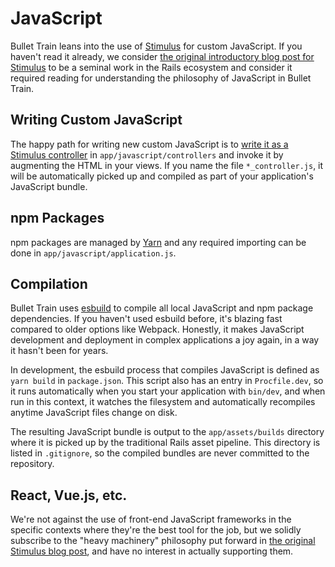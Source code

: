 # JavaScript
Bullet Train leans into the use of [Stimulus](https://stimulus.hotwired.dev) for custom JavaScript. If you haven't read it already, we consider [the original introductory blog post for Stimulus](https://medium.com/signal-v-noise/stimulus-1-0-a-modest-javascript-framework-for-the-html-you-already-have-f04307009130) to be a seminal work in the Rails ecosystem and consider it required reading for understanding the philosophy of JavaScript in Bullet Train.

## Writing Custom JavaScript
The happy path for writing new custom JavaScript is to [write it as a Stimulus controller](https://stimulus.hotwired.dev/handbook/building-something-real) in `app/javascript/controllers` and invoke it by augmenting the HTML in your views. If you name the file `*_controller.js`, it will be automatically picked up and compiled as part of your application's JavaScript bundle.

## npm Packages
npm packages are managed by [Yarn](https://yarnpkg.com) and any required importing can be done in `app/javascript/application.js`.

## Compilation
Bullet Train uses [esbuild](https://esbuild.github.io) to compile all local JavaScript and npm package dependencies. If you haven't used esbuild before, it's blazing fast compared to older options like Webpack. Honestly, it makes JavaScript development and deployment in complex applications a joy again, in a way it hasn't been for years.

In development, the esbuild process that compiles JavaScript is defined as `yarn build` in `package.json`. This script also has an entry in `Procfile.dev`, so it runs automatically when you start your application with `bin/dev`, and when run in this context, it watches the filesystem and automatically recompiles anytime JavaScript files change on disk.

The resulting JavaScript bundle is output to the `app/assets/builds` directory where it is picked up by the traditional Rails asset pipeline. This directory is listed in `.gitignore`, so the compiled bundles are never committed to the repository.

## React, Vue.js, etc.
We're not against the use of front-end JavaScript frameworks in the specific contexts where they're the best tool for the job, but we solidly subscribe to the "heavy machinery" philosophy put forward in [the original Stimulus blog post](https://medium.com/signal-v-noise/stimulus-1-0-a-modest-javascript-framework-for-the-html-you-already-have-f04307009130), and have no interest in actually supporting them.
